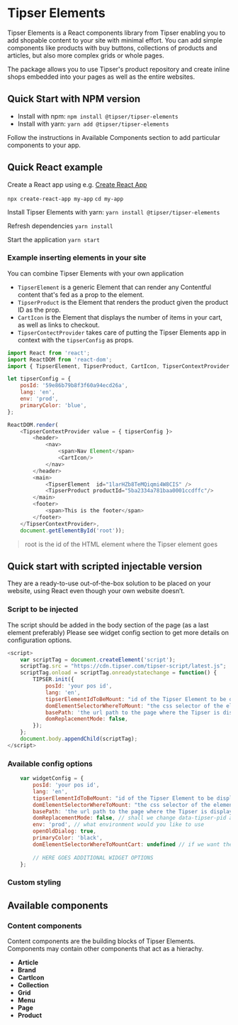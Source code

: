 # Tipser Elements
Tipser Elements is a React components library from Tipser enabling you to add shopable content to your site with minimal effort.  You can add simple components like products with buy buttons, collections of products and articles, but also more complex grids or whole pages.

The package allows you to use Tipser's product repository and create inline shops embedded into your pages as well as the entire websites. 

## Quick Start with NPM version
- Install with npm: `npm install @tipser/tipser-elements`
- Install with yarn: `yarn add @tipser/tipser-elements`

Follow the instructions in Available Components section to add particular components to your app.

## Quick React example
Create a React app using e.g. [Create React App](https://facebook.github.io/create-react-app/docs/getting-started) 

`npx create-react-app my-app`
`cd my-app`

Install Tipser Elements with yarn: 
`yarn install @tipser/tipser-elements`

Refresh dependencies
`yarn install`

Start the application
`yarn start`

### Example inserting elements in your site
You can combine Tipser Elements with your own application

- `TipserElement` is a generic Element that can render any Contentful content that's fed as a prop to the element.
- `TipserProduct` is the Element that renders the product given the product ID as the prop.
- `CartIcon` is the Element that displays the number of items in your cart, as well as links to  checkout.
- `TipserContectProvider` takes care of putting the Tipser Elements app in context with the `tipserConfig` as props.


```js
import React from 'react';
import ReactDOM from 'react-dom';
import { TipserElement, TipserProduct, CartIcon, TipserContextProvider } from '@tipser/tipser-elements';

let tipserConfig = {
    posId: '59e86b79b8f3f60a94ecd26a',
    lang: 'en',
    env: 'prod',
    primaryColor: 'blue',
};

ReactDOM.render(
    <TipserContextProvider value = { tipserConfig }>   
        <header>
            <nav>
                <span>Nav Element</span>
                <CartIcon/>
            </nav>
        </header>
        <main>
            <TipserElement  id="1larHZb8TeMQiqmi4W8CIS" />
            <TipserProduct productId="5ba2334a781baa0001ccdffc"/>
        </main>
        <footer>
            <span>This is the footer</span>
        </footer>
    </TipserContextProvider>, 
    document.getElementById('root'));
```
> root is the id of the HTML element where the Tipser element goes


## Quick start with scripted injectable version
They are a ready-to-use out-of-the-box solution to be placed on your website, using React even though your own website doesn’t.

### Script to be injected 
The script should be added in the body section of the page (as a last element preferably) Please see widget config section to get more details on configuration options.

```js
<script>
    var scriptTag = document.createElement('script');
    scriptTag.src = "https://cdn.tipser.com/tipser-script/latest.js";
    scriptTag.onload = scriptTag.onreadystatechange = function() {
        TIPSER.init({
            posId: 'your pos id',
            lang: 'en',
            tipserElementIdToBeMount: "id of the Tipser Element to be displayed",
            domElementSelectorWhereToMount: "the css selector of the element where Tipser Element will be mount",
            basePath: 'the url path to the page where the Tipser is displayed',
            domReplacementMode: false,
        });
    };
    document.body.appendChild(scriptTag);
</script>
```

### Available config options

```js  
    var widgetConfig = {
        posId: 'your pos id',
        lang: 'en',
        tipserElementIdToBeMount: "id of the Tipser Element to be displayed",
        domElementSelectorWhereToMount: "the css selector of the element where Tipser Element will be mount",
        basePath: 'the url path to the page where the Tipser is displayed',
        domReplacementMode: false, // shall we change data-tipser-pid and data-tipser-cid html tags to product / collections 
        env: 'prod', // what environment would you like to use
        openOldDialog: true,
        primaryColor: 'black',
        domElementSelectorWhereToMountCart: undefined // if we want the shop, where to mount the shop cart icon
        
        // HERE GOES ADDITIONAL WIDGET OPTIONS
    }; 
``` 

### Custom styling

## Available components

### Content components
Content components are the building blocks of Tipser Elements. Components may contain other components that act as a hierachy. 

- **Article**
- **Brand**
- **CartIcon**
- **Collection**
- **Grid**
- **Menu**
- **Page**
- **Product**